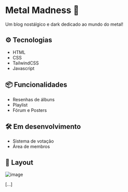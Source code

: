 # Metal Madness 🤘
Um blog nostálgico e dark dedicado ao mundo do metal!

## ⚙️ Tecnologias
- HTML
- CSS
- TailwindCSS
- Javascript

## 📦 Funcionalidades
- Resenhas de álbuns
- Playlist
- Fórum e Posters

## 🛠️ Em desenvolvimento
- Sistema de votação
- Área de membros

## 📸 Layout
![image](https://github.com/user-attachments/assets/e1587dc1-8e1e-4058-bed3-e9276065b648)


[...]
